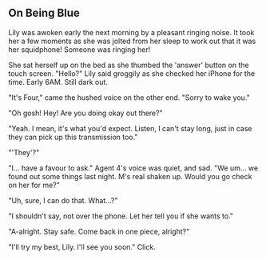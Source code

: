 ## On Being Blue

Lily was awoken early the next morning by a pleasant ringing noise. It took her a few moments as she was jolted from her sleep to work out that it was her squidphone! Someone was ringing her!

She sat herself up on the bed as she thumbed the 'answer' button on the touch screen. "Hello?" Lily said groggily as she checked her iPhone for the time. Early 6AM. Still dark out.

"It's Four," came the hushed voice on the other end. "Sorry to wake you."

"Oh gosh! Hey! Are you doing okay out there?"

"Yeah. I mean, it's what you'd expect. Listen, I can't stay long, just in case they can pick up this transmission too."

"'They'?"

"I... have a favour to ask." Agent 4's voice was quiet, and sad. "We um... we found out some things last night. M's real shaken up. Would you go check on her for me?"

"Uh, sure, I can do that. What...?"

"I shouldn't say, not over the phone. Let her tell you if she wants to."

"A-alright. Stay safe. Come back in one piece, alright?"

"I'll try my best, Lily. I'll see you soon." Click.